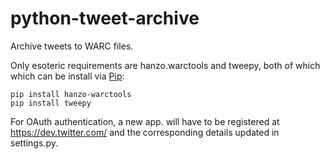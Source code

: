 python-tweet-archive
====================

Archive tweets to WARC files.

Only esoteric requirements are hanzo.warctools and tweepy, both of which which 
can be install via [Pip](http://www.pip-installer.org/en/latest/):

    pip install hanzo-warctools
    pip install tweepy

For OAuth authentication, a new app. will have to be registered at 
https://dev.twitter.com/ and the corresponding details updated in 
settings.py.
